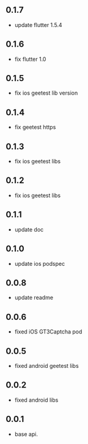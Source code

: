 ## 0.1.7

* update flutter 1.5.4

## 0.1.6

* fix flutter 1.0

## 0.1.5

* fix ios geetest lib version

## 0.1.4

* fix geetest https

## 0.1.3

* fix ios geetest libs

## 0.1.2

* fix ios geetest libs

## 0.1.1

* update doc

## 0.1.0

* update ios podspec

## 0.0.8

* update readme

## 0.0.6

* fixed iOS GT3Captcha pod

## 0.0.5

* fixed android geetest libs

## 0.0.2

* fixed android libs

## 0.0.1

* base api.